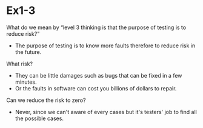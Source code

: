 # Ex1-3 #
What do we mean by “level 3 thinking is that the purpose of testing is to reduce risk?”
* The purpose of testing is to know more faults therefore to reduce risk in the future.

What risk?
* They can be little damages such as bugs that can be fixed in a few minutes.
* Or the faults in software can cost you billions of dollars to repair.

Can we reduce the risk to zero?
* Never, since we can't aware of every cases but it's testers' job to find all the possible cases.